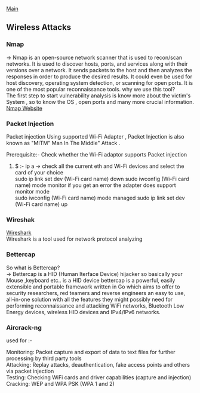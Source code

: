 <a href="https://github.com/the-AY/Cyber_Security"> Main</a>
## Wireless Attacks 
### Nmap <br>
-> Nmap is an open-source network scanner that is used to recon/scan networks. It is used to discover hosts, ports, and services along with their versions over a network.
It sends packets to the host and then analyzes the responses in order to produce the desired results. It could even be used for host discovery, operating system detection,
or scanning for open ports. It is one of the most popular reconnaissance tools.
why we use this tool? <br>
The first step to start vulnerability analysis  is know more about the victim's System , so to know the  OS , open ports and many more crucial information.<br>
<a href ="https://nmap.org/"> Nmap Website</a> <br>


### Packet Injection 
Packet injection Using supported Wi-Fi Adapter , Packet Injection is also known as "MITM" Man In The Middle" Attack .<br>

Prerequisite:- Check whether the Wi-Fi adaptor supports Packet injection<br>
 1) $ :-
     ip a 
 -> check all the current  eth and Wi-Fi devices and select the card of  your choice <br>
     sudo ip link set dev (Wi-Fi card name) down
     sudo iwconfig (Wi-Fi card name) mode monitor
 if you get an error the adapter does support monitor mode <br>
     sudo iwconfig (Wi-Fi card name) mode managed
     sudo ip link set dev (Wi-Fi card name) up
### Wireshak
<a href ="https://www.wireshark.org/">Wireshark</a><br>
Wireshark is a tool used for network protocol analyzing 

### Bettercap 
So what is  Bettercap? <br>
-> Bettercap is a HID (Human Iterface Device) hijacker so basically your Mouse ,keyboard etc.. is a HID device
bettercap is a powerful, easily extensible and portable framework written in Go which aims to offer to security researchers, red teamers and reverse engineers an easy to use, all-in-one solution with all the features they might possibly need for performing reconnaissance and attacking WiFi networks, Bluetooth Low Energy devices, wireless HID devices and IPv4/IPv6 networks.


### Aircrack-ng 

used for :-

 Monitoring: Packet capture and export of data to text files for further processing by third party tools <br>
Attacking: Replay attacks, deauthentication, fake access points and others via packet injection <br>
Testing: Checking WiFi cards and driver capabilities (capture and injection) <br>
    Cracking: WEP and WPA PSK (WPA 1 and 2) <br>

